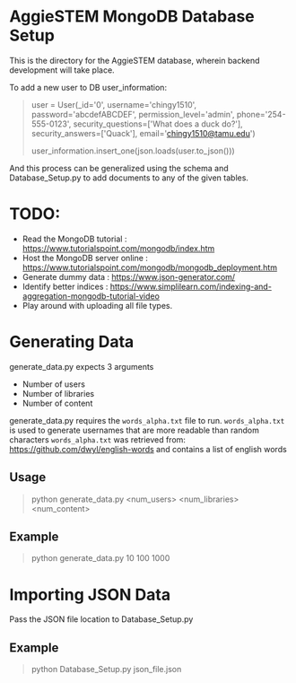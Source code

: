 # AggieSTEM MongoDB Database Setup

This is the directory for the AggieSTEM database, wherein backend development will take place.

To add a new user to DB user_information:
> user = User(_id='0', username='chingy1510', password='abcdefABCDEF', permission_level='admin', 
      phone='254-555-0123', security_questions=['What does a duck do?'], security_answers=['Quack'],
      email='chingy1510@tamu.edu')
>      
> user_information.insert_one(json.loads(user.to_json()))
  
  And this process can be generalized using the schema and Database_Setup.py to add documents to any of the given tables.
  
  # TODO:
  - Read the MongoDB tutorial : https://www.tutorialspoint.com/mongodb/index.htm
  - Host the MongoDB server online : https://www.tutorialspoint.com/mongodb/mongodb_deployment.htm
  - Generate dummy data : https://www.json-generator.com/
  - Identify better indices : https://www.simplilearn.com/indexing-and-aggregation-mongodb-tutorial-video
  - Play around with uploading all file types.
  


# Generating Data
generate_data.py expects 3 arguments
- Number of users
- Number of libraries
- Number of content

generate_data.py requires the ```words_alpha.txt``` file to run.
```words_alpha.txt``` is used to generate usernames that are more readable than random characters
```words_alpha.txt``` was retrieved from: https://github.com/dwyl/english-words and contains a list of english words


## Usage
>python generate_data.py <num_users> <num_libraries> <num_content>
## Example
>python generate_data.py 10 100 1000

# Importing JSON Data
Pass the JSON file location to Database_Setup.py

## Example
>python Database_Setup.py json_file.json